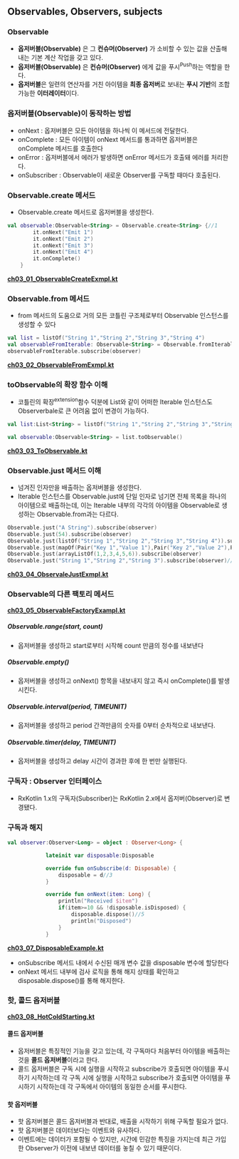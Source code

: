 ## Observables, Observers, subjects



### Observable

- **옵저버블(Observable)** 은 그 **컨슈머(Observer)** 가 소비할 수 있는 값을 산출해 내는 기본 계산 작업을 갖고 있다.
- **옵저버블(Observable)** 은 **컨슈머(Observer)** 에게 값을 푸시<sup>Push</sup>하는 역할을 한다.
- **옵저버블**은 일련의 연산자를 거친 아이템을 **최종 옵저버**로 보내는 **푸시 기반**의 조합 가능한 **이터레이터**이다.



### 옵저버블(Observable)이 동작하는 방법

- onNext : 옵저버블은 모든 아이템을 하나씩 이 메서드에 전달한다.
- onComplete : 모든 아이템이 onNext 메서드를 통과하면 옵저버블은 onComplete 메서드를 호출한다
- onError : 옵저버블에서 에러가 발생하면 onError 메서드가 호출돼 에러를 처리한다.
- onSubscriber : Observable이 새로운 Observer를 구독할 때마다 호출된다.



### Observable.create 메서드

- Observable.create 메서드로 옵저버블을 생성한다.

```kotlin
val observable:Observable<String> = Observable.create<String> {//1
        it.onNext("Emit 1")
        it.onNext("Emit 2")
        it.onNext("Emit 3")
        it.onNext("Emit 4")
        it.onComplete()
    }
```

[**ch03_01_ObservableCreateExmpl.kt**](https://github.com/p-chanmin/ReactiveProgramingInKotlin/blob/main/rxkotlin/src/main/kotlin/ch03/ch03_01_ObservableCreateExmpl.kt)



### Observable.from 메서드

- from 메서드의 도움으로 거의 모든 코틀린 구조체로부터 Observable 인스턴스를 생성할 수 있다

```kotlin
val list = listOf("String 1","String 2","String 3","String 4")
val observableFromIterable: Observable<String> = Observable.fromIterable(list)//1
observableFromIterable.subscribe(observer)
```

**[ch03_02_ObservableFromExmpl.kt](https://github.com/p-chanmin/ReactiveProgramingInKotlin/blob/main/rxkotlin/src/main/kotlin/ch03/ch03_02_ObservableFromExmpl.kt)**



### toObservable의 확장 함수 이해

- 코틀린의 확장<sup>extension</sup>함수 덕분에 List와 같이 어떠한 Iterable 인스턴스도 Observerbale로 큰 어려움 없이 변경이 가능하다.

```kotlin
val list:List<String> = listOf("String 1","String 2","String 3","String 4")

val observable:Observable<String> = list.toObservable()
```

**[ch03_03_ToObservable.kt](https://github.com/p-chanmin/ReactiveProgramingInKotlin/blob/main/rxkotlin/src/main/kotlin/ch03/ch03_03_ToObservable.kt)**



### Observable.just 메서드 이해

- 넘겨진 인자만을 배출하는 옵저버블을 생성한다.
- Iterable 인스턴스를 Observable.just에 단일 인자로 넘기면 전체 목록을 하나의 아이템으로 배출하는데, 이는 Iterable 내부의 각각의 아이템을 Observable로 생성하는 Observable.from과는 다르다.

```kotlin
Observable.just("A String").subscribe(observer)
Observable.just(54).subscribe(observer)
Observable.just(listOf("String 1","String 2","String 3","String 4")).subscribe(observer)
Observable.just(mapOf(Pair("Key 1","Value 1"),Pair("Key 2","Value 2"),Pair("Key 3","Value 3"))).subscribe(observer)
Observable.just(arrayListOf(1,2,3,4,5,6)).subscribe(observer)
Observable.just("String 1","String 2","String 3").subscribe(observer)//1
```

**[ch03_04_ObservaleJustExmpl.kt](https://github.com/p-chanmin/ReactiveProgramingInKotlin/blob/main/rxkotlin/src/main/kotlin/ch03/ch03_04_ObservaleJustExmpl.kt)**



### Observable의 다른 팩토리 메서드

**[ch03_05_ObservableFactoryExampl.kt](https://github.com/p-chanmin/ReactiveProgramingInKotlin/blob/main/rxkotlin/src/main/kotlin/ch03/ch03_05_ObservableFactoryExampl.kt)**

##### Observable.range(start, count)

- 옵저버블을 생성하고 start로부터 시작해 count 만큼의 정수를 내보낸다

##### Observable.empty<T>()

- 옵저버블을 생성하고 onNext() 항목을 내보내지 않고 즉시 onComplete()를 발생시킨다.

##### Observable.interval(period, TIMEUNIT)

- 옵저버블을 생성하고 period 간격만큼의 숫자를 0부터 순차적으로 내보낸다.

##### Observable.timer(delay, TIMEUNIT)

- 옵저버블을 생성하고 delay 시간이 경과한 후에 한 번만 실행된다.



### 구독자 : Observer 인터페이스

- RxKotlin 1.x의 구독자(Subscriber)는 RxKotlin 2.x에서 옵저버(Observer)로 변경됐다.



### 구독과 해지

```kotlin
val observer:Observer<Long> = object : Observer<Long> {

            lateinit var disposable:Disposable

            override fun onSubscribe(d: Disposable) {
                disposable = d//3
            }

            override fun onNext(item: Long) {
                println("Received $item")
                if(item>=10 && !disposable.isDisposed) {
                    disposable.dispose()//5
                    println("Disposed")
                }
            }
```

**[ch03_07_DisposableExample.kt](https://github.com/p-chanmin/ReactiveProgramingInKotlin/blob/main/rxkotlin/src/main/kotlin/ch03/ch03_07_DisposableExample.kt)**

- onSubscribe 메서드 내에서 수신된 매개 변수 값을 disposable 변수에 할당한다
- onNext 메서드 내부에 검사 로직을 통해 해지 상태를 확인하고 disposable.dispose()를 통해 해지한다.



### 핫, 콜드 옵저버블

**[ch03_08_HotColdStarting.kt](https://github.com/p-chanmin/ReactiveProgramingInKotlin/blob/main/rxkotlin/src/main/kotlin/ch03/ch03_08_HotColdStarting.kt)**

#### 콜드 옵저버블

- 옵저버블은 특징적인 기능을 갖고 있는데, 각 구독마다 처음부터 아이템을 배출하는 것을 **콜드 옵저버블**이라고 한다.
- 콜드 옵저버블은 구독 시에 실행을 시작하고 subscribe가 호출되면 아이템을 푸시하기 시작하는데 각 구독 시에 실행을 시작하고 subscribe가 호출되면 아이템을 푸시하기 시작하는데 각 구독에서 아이템의 동일한 순서를 푸시한다.



#### 핫 옵저버블

- 핫 옵저버블은 콜드 옵저버블과 반대로, 배출을 시작하기 위해 구독할 필요가 없다.
- 핫 옵저버블은 데이터보다는 이벤트와 유사하다.
- 이벤트에는 데이터가 포함될 수 있지만, 시간에 민감한 특징을 가지는데 최근 가입한 Observer가 이전에 내보낸 데이터를 놓칠 수 있기 때문이다.

